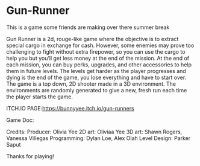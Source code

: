 # Gun-Runner
This is a game some friends are making over there summer break

Gun Runner is a 2d, rouge-like game where the objective is to extract special cargo in exchange for cash. However, some enemies may prove too challenging to fight without extra firepower, so you can use the cargo to help you but you’ll get less money at the end of the mission. At the end of each mission, you can buy perks, upgrades, and other accessories to help them in future levels. The levels get harder as the player progresses and dying is the end of the game, you lose everything and have to start over.
The game is a top down, 2D shooter made in a 3D environment. The environments are randomly generated to give a new, fresh run each time the player starts the game. 

ITCH.IO PAGE:https://bunnyyee.itch.io/gun-runners

Game Doc:

Credits:
Producer: Olivia Yee
2D art: Oliviaa Yee
3D art: Shawn Rogers, Vanessa Villegas
Programming: Dylan Loe, Alex Olah
Level Design: Parker Saput

Thanks for playing!
